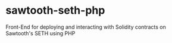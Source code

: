 # sawtooth-seth-php
Front-End for deploying and interacting with Solidity contracts on Sawtooth's SETH using PHP
